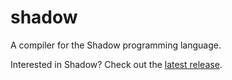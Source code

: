 shadow
======

A compiler for the Shadow programming language.

Interested in Shadow? Check out the [latest release](https://github.com/TeamShadow/shadow/releases/latest).
